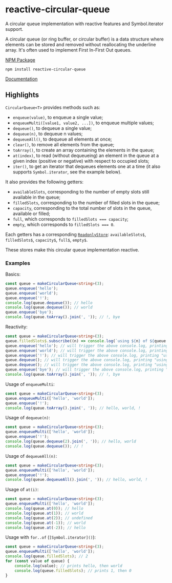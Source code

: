 # reactive-circular-queue

A circular queue implementation with reactive features and Symbol.iterator support.

A circular queue (or ring buffer, or circular buffer) is a data structure where
elements can be stored and removed without reallocating the underline
array. It's often used to implement First In-First Out queues.

[NPM Package](https://www.npmjs.com/package/reactive-circular-queue)

`npm install reactive-circular-queue`

[Documentation](./docs/README.md)

## Highlights

`CircularQueue<T>` provides methods such as:

- `enqueue(value)`, to enqueue a single value;
- `enqueueMulti([value1, value2, ...])`, to enqueue multiple values;
- `dequeue()`, to dequeue a single value;
- `dequeue(n)`, to dequeue n values;
- `dequeueAll()`, to dequeue all elements at once;
- `clear()`, to remove all elements from the queue;
- `toArray()`, to create an array containing the elements in the queue;
- `at(index)`, to read (without dequeueing) an element in the queue at a given index (positive or negative) with respect to occupied slots;
- `iter()`, to get an iterator that dequeues elements one at a time (it also supports `Symbol.iterator`, see the example below).

It also provides the following getters:

- `availableSlots`, corresponding to the number of empty slots still available in the queue;
- `filledSlots`, corresponding to the number of filled slots in the queue;
- `capacity`, corresponding to the total number of slots in the queue, available or filled;
- `full`, which corresponds to `filledSlots === capacity`;
- `empty`, which corresponds to `filledSlots === 0`.

Each getters has a corresponding [`ReadonlyStore`](https://www.npmjs.com/package/universal-stores): `availableSlots$`, `filledSlots$`, `capacity$`, `full$`, `empty$`.

These stores make this circular queue implementation reactive.

### Examples

Basics:

```ts
const queue = makeCircularQueue<string>(3);
queue.enqueue('hello');
queue.enqueue('world');
queue.enqueue('!');
console.log(queue.dequeue()); // hello
console.log(queue.dequeue()); // world
queue.enqueue('bye');
console.log(queue.toArray().join(', ')); // !, bye
```

Reactivity:

```ts
const queue = makeCircularQueue<string>(3);
queue.filledSlots$.subscribe((n) => console.log(`using ${n} of ${queue.capacity} slots`)); // immediately prints "using 0 of 3 slots"
queue.enqueue('hello'); // will trigger the above console.log, printing "using 1 of 3 slots"
queue.enqueue('world'); // will trigger the above console.log, printing "using 2 of 3 slots"
queue.enqueue('!'); // will trigger the above console.log, printing "using 3 of 3 slots"
queue.dequeue(); // will trigger the above console.log, printing "using 2 of 3 slots"
queue.dequeue(); // will trigger the above console.log, printing "using 1 of 3 slots"
queue.enqueue('bye'); // will trigger the above console.log, printing "using 2 of 3 slots"
console.log(queue.toArray().join(', ')); // !, bye
```

Usage of `enqueueMulti`:

```ts
const queue = makeCircularQueue<string>(3);
queue.enqueueMulti(['hello', 'world']);
queue.enqueue('!');
console.log(queue.toArray().join(', ')); // hello, world, !
```

Usage of `dequeue(n)`:

```ts
const queue = makeCircularQueue<string>(3);
queue.enqueueMulti(['hello', 'world']);
queue.enqueue('!');
console.log(queue.dequeue(2).join(', ')); // hello, world
console.log(queue.dequeue()); // !
```

Usage of `dequeueAll(n)`:

```ts
const queue = makeCircularQueue<string>(3);
queue.enqueueMulti(['hello', 'world']);
queue.enqueue('!');
console.log(queue.dequeueAll().join(', ')); // hello, world, !
```

Usage of `at(i)`:

```ts
const queue = makeCircularQueue<string>(3);
queue.enqueueMulti(['hello', 'world']);
console.log(queue.at(0)); // hello
console.log(queue.at(1)); // world
console.log(queue.at(2)); // undefined
console.log(queue.at(-1)); // world
console.log(queue.at(-2)); // hello
```

Usage with `for..of` (`[Symbol.iterator]()`):

```ts
const queue = makeCircularQueue<string>(3);
queue.enqueueMulti(['hello', 'world']);
console.log(queue.filledSlots); // 2
for (const value of queue) {
	console.log(value); // prints hello, then world
	console.log(queue.filledSlots); // prints 1, then 0
}
```
